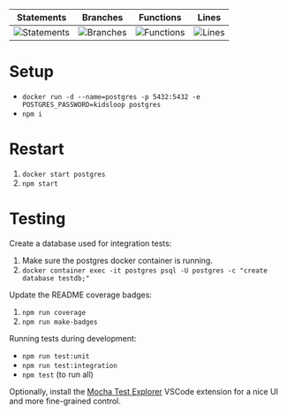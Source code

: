 | Statements                | Branches                | Functions                | Lines                |
| ------------------------- | ----------------------- | ------------------------ | -------------------- |
| ![Statements](https://img.shields.io/badge/Coverage-35.23%25-red.svg) | ![Branches](https://img.shields.io/badge/Coverage-0.7%25-red.svg) | ![Functions](https://img.shields.io/badge/Coverage-48.46%25-red.svg) | ![Lines](https://img.shields.io/badge/Coverage-33.33%25-red.svg) |

# Setup

- `docker run -d --name=postgres -p 5432:5432 -e POSTGRES_PASSWORD=kidsloop postgres`
- `npm i`

# Restart

1. `docker start postgres`
2. `npm start`

# Testing

Create a database used for integration tests:

1. Make sure the postgres docker container is running.
2. `docker container exec -it postgres psql -U postgres -c "create database testdb;"`

Update the README coverage badges:

1. `npm run coverage`
2. `npm run make-badges`

Running tests during development:

- `npm run test:unit`
- `npm run test:integration`
- `npm test` (to run all)

Optionally, install the [Mocha Test Explorer](https://marketplace.visualstudio.com/items?itemName=hbenl.vscode-mocha-test-adapter) VSCode extension for a nice UI and more fine-grained control.
